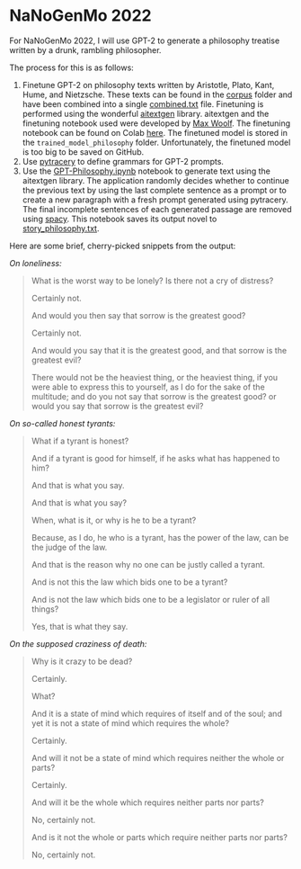 # NaNoGenMo 2022
For NaNoGenMo 2022, I will use GPT-2 to generate a philosophy treatise written by a drunk, rambling philosopher.

The process for this is as follows:
1. Finetune GPT-2 on philosophy texts written by Aristotle, Plato, Kant, Hume, and Nietzsche. These texts can be found in the [corpus](https://github.com/victorangeloblancada/nanogenmo-2022/tree/main/corpus) folder and have been combined into a single [combined.txt](https://github.com/victorangeloblancada/nanogenmo-2022/blob/main/corpus/combined.txt) file. Finetuning is performed using the wonderful [aitextgen](https://github.com/minimaxir/aitextgen) library. aitextgen and the finetuning notebook used were developed by [Max Woolf](https://github.com/minimaxir). The finetuning notebook can be found on Colab [here](https://colab.research.google.com/drive/15qBZx5y9rdaQSyWpsreMDnTiZ5IlN0zD?usp=sharing). The finetuned model is stored in the `trained_model_philosophy` folder. Unfortunately, the finetuned model is too big to be saved on GitHub.
2. Use [pytracery](https://github.com/aparrish/pytracery) to define grammars for GPT-2 prompts.
3. Use the [GPT-Philosophy.ipynb](https://github.com/victorangeloblancada/nanogenmo-2022/blob/main/GPT-Philosophy.ipynb) notebook to generate text using the aitextgen library. The application randomly decides whether to continue the previous text by using the last complete sentence as a prompt or to create a new paragraph with a fresh prompt generated using pytracery. The final incomplete sentences of each generated passage are removed using [spacy](https://github.com/explosion/spaCy). This notebook saves its output novel to [story_philosophy.txt](https://github.com/victorangeloblancada/nanogenmo-2022/blob/main/story_philosophy.txt).

Here are some brief, cherry-picked snippets from the output:

*On loneliness:*

> What is the worst way to be lonely? Is there not a cry of distress?
>
> Certainly not.
>
> And would you then say that sorrow is the greatest good?
>
> Certainly not.
>
> And would you say that it is the greatest good, and that sorrow is the greatest evil?
>
> There would not be the heaviest thing, or the heaviest thing, if you were able to express this to yourself, as I do for the sake of the multitude; and do you not say that sorrow is the greatest good? or would you say that sorrow is the greatest evil?

*On so-called honest tyrants:*

> What if a tyrant is honest?
> 
> And if a tyrant is good for himself, if he asks what has happened to him?
>
> And that is what you say.
>
> And that is what you say?
>
> When, what is it, or why is he to be a tyrant?
>
> Because, as I do, he who is a tyrant, has the power of the law,  can be the judge of the law.
>
> And that is the reason why no one can be justly called a tyrant.
>
> And is not this the law which bids one to be a tyrant?
>
> And is not the law which bids one to be a legislator or ruler of all things?
>
> Yes, that is what they say.

*On the supposed craziness of death:*
> Why is it crazy to be dead?
>
> Certainly.
>
> What?
>
> And it is a state of mind which requires of itself and of the soul; and yet it is not a state of mind which requires the whole?
>
> Certainly.
>
> And will it not be a state of mind which requires neither the whole or parts?
>
> Certainly.
>
> And will it be the whole which requires neither parts nor parts?
>
> No, certainly not.
>
> And is it not the whole or parts which require neither parts nor parts?
>
> No, certainly not.
